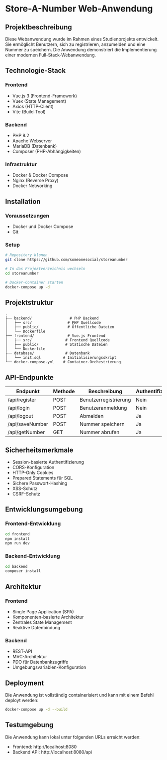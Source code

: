 # Store-A-Number Web-Anwendung

## Projektbeschreibung

Diese Webanwendung wurde im Rahmen eines Studienprojekts entwickelt. Sie ermöglicht Benutzern, sich zu registrieren, anzumelden und eine Nummer zu speichern. Die Anwendung demonstriert die Implementierung einer modernen Full-Stack-Webanwendung.

## Technologie-Stack

### Frontend

- Vue.js 3 (Frontend-Framework)
- Vuex (State Management)
- Axios (HTTP-Client)
- Vite (Build-Tool)

### Backend

- PHP 8.2
- Apache Webserver
- MariaDB (Datenbank)
- Composer (PHP-Abhängigkeiten)

### Infrastruktur

- Docker & Docker Compose
- Nginx (Reverse Proxy)
- Docker Networking

## Installation

### Voraussetzungen

- Docker und Docker Compose
- Git

### Setup

```bash
# Repository klonen
git clone https://github.com/someonesocial/storeanumber

# In das Projektverzeichnis wechseln
cd storeanumber

# Docker-Container starten
docker-compose up -d
```

## Projektstruktur

```
.
├── backend/                 # PHP Backend
│   ├── src/                # PHP Quellcode
│   ├── public/             # Öffentliche Dateien
│   └── Dockerfile
├── frontend/               # Vue.js Frontend
│   ├── src/               # Frontend Quellcode
│   ├── public/            # Statische Dateien
│   └── Dockerfile
├── database/              # Datenbank
│   └── init.sql          # Initialisierungsskript
└── docker-compose.yml    # Container-Orchestrierung
```

## API-Endpunkte

| Endpunkt        | Methode | Beschreibung          | Authentifizierung |
| --------------- | ------- | --------------------- | ----------------- |
| /api/register   | POST    | Benutzerregistrierung | Nein              |
| /api/login      | POST    | Benutzeranmeldung     | Nein              |
| /api/logout     | POST    | Abmelden              | Ja                |
| /api/saveNumber | POST    | Nummer speichern      | Ja                |
| /api/getNumber  | GET     | Nummer abrufen        | Ja                |

## Sicherheitsmerkmale

- Session-basierte Authentifizierung
- CORS-Konfiguration
- HTTP-Only Cookies
- Prepared Statements für SQL
- Sichere Passwort-Hashing
- XSS-Schutz
- CSRF-Schutz

## Entwicklungsumgebung

### Frontend-Entwicklung

```bash
cd frontend
npm install
npm run dev
```

### Backend-Entwicklung

```bash
cd backend
composer install
```

## Architektur

### Frontend

- Single Page Application (SPA)
- Komponenten-basierte Architektur
- Zentrales State Management
- Reaktive Datenbindung

### Backend

- REST-API
- MVC-Architektur
- PDO für Datenbankzugriffe
- Umgebungsvariablen-Konfiguration

## Deployment

Die Anwendung ist vollständig containerisiert und kann mit einem Befehl deployt werden:

```bash
docker-compose up -d --build
```

## Testumgebung

Die Anwendung kann lokal unter folgenden URLs erreicht werden:

- Frontend: http://localhost:8080
- Backend API: http://localhost:8080/api
